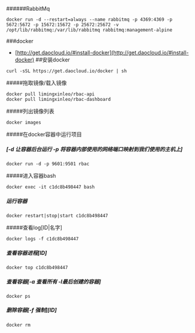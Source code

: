 ######RabbitMq
```
docker run -d --restart=always --name rabbitmq -p 4369:4369 -p 5672:5672 -p 15672:15672 -p 25672:25672 -v /opt/lib/rabbitmq:/var/lib/rabbitmq rabbitmq:management-alpine

```

###docker
- [http://get.daocloud.io/#install-docker](http://get.daocloud.io/#install-docker)
##安装docker
```
curl -sSL https://get.daocloud.io/docker | sh
```
#####拖取镜像/载入镜像
```
docker pull limingxinleo/rbac-api
docker pull limingxinleo/rbac-dashboard
```
#####列出镜像列表
```
docker images
```
#####在docker容器中运行项目
##### [-d 让容器后台运行 -p 将容器内部使用的网络端口映射到我们使用的主机上]
```
docker run -d -p 9601:9501 rbac
```
#####进入容器bash
```
docker exec -it c1dc8b498447 bash
```
##### 运行容器
```
docker restart|stop|start c1dc8b498447
```
#####查看log[ID|名字]
```
docker logs -f c1dc8b498447
```
##### 查看容器进程[ID]
```
docker top c1dc8b498447
```
##### 查看容器[-a 查看所有 -l最后创建的容器]
```
docker ps 
```
##### 删除容器[-f 强制][ID]
```
docker rm 
```
